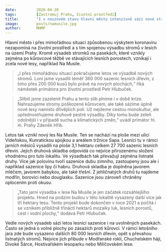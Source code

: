 ```yaml
---
date:         2020-04-20
tags:         [Zastromuj Prahu, životní-prostředí]
title:        "I v nouzovém stavu hlavní město intenzivně sází nové stromy. Letos vznikl například nový les Na Musile"
image: 	      posts/namusile.jpg
author:       MHMP
---
```


Hlavní město i přes mimořádnou situaci způsobenou výskytem koronaviru nezapomíná na životní prostředí a s tím spojenou výsadbu stromů v lesích na území Prahy. Kromě výsadeb stromků na pasekách, které vznikly zejména po kůrovcové těžbě ve stávajících lesních porostech, vznikají i zcela nové lesy, například Na Musile.

> „I přes mimořádnou situaci pokračujeme letos ve výsadbě nových stromů. Loni jsme vysadili téměř 360 000 sazenic lesních dřevin, z toho přes 200 000 kusů bylo právě na nových plochách,“ říká náměstek primátora pro životní prostředí Petr Hlubuček.

> „Slíbili jsme zazelenit Prahu a tento slib plníme i v době krize. Nahrazujeme stromy poškozené kůrovcem, ale také sázíme úplně nové lesy namísto dřívějších polí. Už nejdeme cestou monokultur, ale upřednostňujeme druhově pestré výsadby. Díky tomu bude zeleň odolnější i v případě sucha a klimatických změn,“ uvádí primátor hl. m. Prahy Zdeněk Hřib.

Letos tak vznikl nový les Na Musile. Ten se nachází na ploše mezi ulicí Vídeňskou, Kunratickou spojkou a areálem tržnice Sapa. Lesníci tu v rámci jarních měsíců vysadili na ploše 3,1 hektaru celkem 27 700 sazenic lesních dřevin. Jejich druhová skladba odpovídá co nejvíce přirozenému složení vhodnému pro tuto lokalitu. Ve výsadbách tak převažují zejména listnaté druhy. Více jak polovinu tvoří sazenice dubu zimního, zastoupeny jsou ale i například sazenice lípy či habru. Druhová skladba je doplněna javorem mléčem, javorem babykou, ale také třešní. Z jehličnatých druhů tu najdeme modřín, borovici nebo douglasku. Sazenice jsou zároveň chráněny oplocením proti okusu.

> „Tato jarní výsadba v lese Na Musile je jen začátek rozsáhlejšího projektu. Hned na podzim budou v této lokalitě vysazeny další více jak tři hektary lesu. Tento projekt bude dokončen v roce 2021 a počítá i se vznikem přibližně třinácti hektarů mozaiky luk, lesních porostů, cest i vodní plochy,“ dodává Petr Hlubuček.

Vedle nových výsadeb sází letos lesníci sazenice i na uvolněných pasekách. Často se jedná o volné plochy po zásazích proti kůrovci. V rámci letošního jara zde bude vysazeno dalších 80 000 lesních dřevin, opět s převahou listnatých stromů. Nejvíce jich přibude v Modřanské rokli, Chuchelském háji, Divoké Šárce, Hostivařském lesoparku nebo Milíčovském lese.

